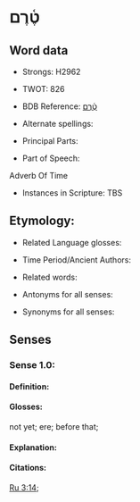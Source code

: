 # טֶ֫רֶם

<!-- Status: S2="NeedsEdits" -->
<!-- Lexica used for edits:   -->

## Word data

* Strongs: H2962

* TWOT: 826

* BDB Reference: [טֶ֫רֶם](rc://en/bdb/dict/i.bn.aa)

* Alternate spellings:

* Principal Parts:

* Part of Speech:

Adverb Of Time

* Instances in Scripture: TBS

## Etymology:

* Related Language glosses:

* Time Period/Ancient Authors:

* Related words:

* Antonyms for all senses:

* Synonyms for all senses:

## Senses

### Sense 1.0:

#### Definition:

#### Glosses:

not yet; ere; before that; 

#### Explanation:

#### Citations:

[Ru 3:14](rc://he/uhb/book/rut/3/14); 

